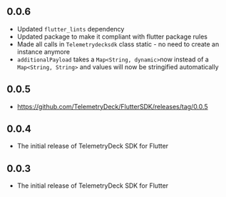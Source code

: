 ## 0.0.6
- Updated `flutter_lints` dependency
- Updated package to make it compliant with flutter package rules
- Made all calls in `Telemetrydecksdk` class static - no need to create an instance anymore
- `additionalPayload` takes a `Map<String, dynamic>`now instead of a `Map<String, String>` and values will now be stringified automatically

## 0.0.5
- https://github.com/TelemetryDeck/FlutterSDK/releases/tag/0.0.5

## 0.0.4
- The initial release of TelemetryDeck SDK for Flutter

## 0.0.3
- The initial release of TelemetryDeck SDK for Flutter
